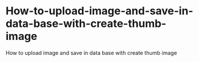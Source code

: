 # How-to-upload-image-and-save-in-data-base-with-create-thumb-image
How to upload image and save in data base with  create thumb image

